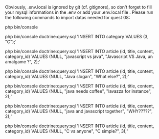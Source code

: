 Obviously, .env.local is ignored by git (cf. gitignore), so don't forget to fill your mysql informations in the .env or add your .env.local file .
Please run the following commands to import datas needed for quest 08:

php bin/console 

php bin/console doctrine:query:sql 'INSERT INTO category VALUES (3, "C");'


php bin/console doctrine:query:sql 'INSERT INTO article (id, title, content, category_id) VALUES (NULL, "javascript vs java", "Javascript VS Java, un amalgame ?", 2);'

php bin/console doctrine:query:sql 'INSERT INTO article (id, title, content, category_id) VALUES (NULL, "Java slogan", "What else?", 2);'

php bin/console doctrine:query:sql 'INSERT INTO article (id, title, content, category_id) VALUES (NULL, "java needs coffee", "lavazza for instance", 2);'

php bin/console doctrine:query:sql 'INSERT INTO article (id, title, content, category_id) VALUES (NULL, "java and javascript together", "WHY?????", 2);'

php bin/console doctrine:query:sql 'INSERT INTO article (id, title, content, category_id) VALUES (NULL, "C vs anyone", "C simple?", 3);'
